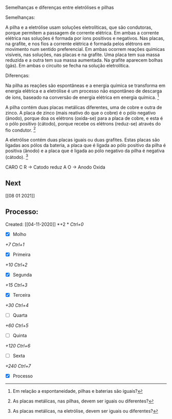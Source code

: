Semelhanças e diferenças entre eletrólises e pilhas

Semelhanças:

A pilha e a eletrólise usam soluções eletrolíticas, que são condutoras, porque permitem a passagem de corrente elétrica. Em ambas a corrente elétrica nas soluções é formada por íons positivos e negativos. Nas placas, na grafite, e nos fios a corrente elétrica é formada pelos elétrons em movimento num sentido preferencial.
Em ambas ocorrem reações químicas visíveis, nas soluções, nas placas e na grafite. Uma placa tem sua massa reduzida e a outra tem sua massa aumentada. Na grafite aparecem bolhas (gás).
Em ambas o circuito se fecha na solução eletrolítica.

Diferenças:

Na pilha as reações são espontâneas e a energia química se transforma em energia elétrica e a eletrólise é um processo não espontâneo de          descarga de íons, baseado na conversão de energia elétrica em energia química. [^1]

[^1]: Em relação a espontaneidade, pilhas e baterias são iguais?

A pilha contém duas placas metálicas diferentes, uma de cobre e outra de zinco. A placa de zinco (mais reativo do que o cobre) é o pólo negativo (ânodo), porque doa os elétrons (oxida-se) para a placa de cobre, e esta é o pólo positivo (cátodo), porque recebe os elétrons (reduz-se) através do fio condutor. [^2]

[^2]: As placas metálicas, nas pilhas, devem ser iguais ou diferentes?

A eletrólise contém duas placas iguais ou duas grafites. Estas placas são ligadas aos pólos da bateria, a placa que é ligada ao pólo positivo da pilha é positiva (ânodo) e a placa que é ligada ao pólo negativo da pilha é negativa (cátodo). [^3]

CARO
C R -> Catodo reduz
A O -> Anodo Oxida

[^3]: As placas metálicas, na eletrólise, devem ser iguais ou diferentes?

## Next
[[08 01 2021]]
## Processo:
Created: [[04-11-2020]]
*+2 *  *Ctrl+0*
- [x] Molho  

*+7*  *Ctrl+1*

- [x] Primeira 

*+10*  *Ctrl+2*

- [x] Segunda

*+15*  *Ctrl+3*

- [x] Terceira 

*+30*  *Ctrl+4*

- [ ] Quarta 

*+60*  *Ctrl+5*

- [ ] Quinta 

*+120*  *Ctrl+6*

- [ ] Sexta 

*+240*  *Ctrl+7*

- [x] Processo 

